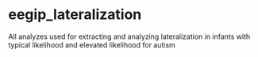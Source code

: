 # eegip_lateralization
All analyzes used for extracting and analyzing lateralization in infants with typical likelihood and elevated likelihood for autism
